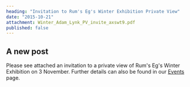 ```yaml
---
heading: "Invitation to Rum's Eg's Winter Exhibition Private View"
date: "2015-10-21"
attachment: Winter_Adam_Lynk_PV_invite_axswt9.pdf
published: false
---
```


## A new post

Please see attached an invitation to a private view of Rum's Eg's Winter Exhibition on 3 November.  Further details can also be found in our [Events](http://www.romseychamber.co.uk/events/2015-10-21-rumseg-winter-exhibition-3-nov-15.html) page.
